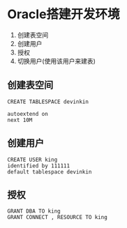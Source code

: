 # Oracle搭建开发环境
1. 创建表空间
2. 创建用户
3. 授权
4. 切换用户(使用该用户来建表)

## 创建表空间
```oracle
CREATE TABLESPACE devinkin

autoextend on
next 10M
```

## 创建用户
```oracle
CREATE USER king
identified by 111111
default tablespace devinkin
```


## 授权
```oracle
GRANT DBA TO king
GRANT CONNECT , RESOURCE TO king
```


